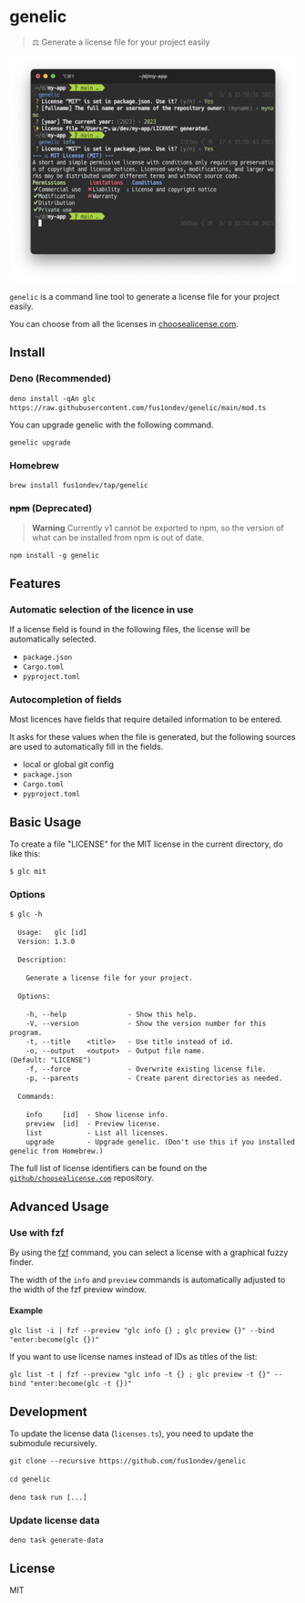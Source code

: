# genelic 

> ⚖️ Generate a license file for your project easily

![](./assets/screenshot.png)

`genelic` is a command line tool to generate a license file for your project easily.

You can choose from all the licenses in [choosealicense.com](https://choosealicense.com/appendix/).

## Install

### Deno (Recommended)

```
deno install -qAn glc https://raw.githubusercontent.com/fus1ondev/genelic/main/mod.ts
```

You can upgrade genelic with the following command.

```
genelic upgrade
```

### Homebrew

```
brew install fus1ondev/tap/genelic
```

### ~~npm~~ (Deprecated)

> **Warning**
> Currently v1 cannot be exported to npm, so the version of what can be installed from npm is out of date.

```
npm install -g genelic
```

## Features

### Automatic selection of the licence in use

If a license field is found in the following files, the license will be automatically selected.

- `package.json`
- `Cargo.toml`
- `pyproject.toml`

### Autocompletion of fields

Most licences have fields that require detailed information to be entered.

It asks for these values when the file is generated, but the following sources are used to automatically fill in the fields.

- local or global git config
- `package.json`
- `Cargo.toml`
- `pyproject.toml`

## Basic Usage

To create a file "LICENSE" for the MIT license in the current directory, do like this:

```
$ glc mit
```

### Options

```
$ glc -h

  Usage:   glc [id]
  Version: 1.3.0

  Description:

    Generate a license file for your project.

  Options:

    -h, --help               - Show this help.
    -V, --version            - Show the version number for this program.
    -t, --title    <title>   - Use title instead of id.
    -o, --output   <output>  - Output file name.                          (Default: "LICENSE")
    -f, --force              - Overwrite existing license file.
    -p, --parents            - Create parent directories as needed.

  Commands:

    info     [id]  - Show license info.
    preview  [id]  - Preview license.
    list           - List all licenses.
    upgrade        - Upgrade genelic. (Don't use this if you installed genelic from Homebrew.)
```

The full list of license identifiers can be found on the [`github/choosealicense.com`](https://github.com/github/choosealicense.com/tree/gh-pages/_licenses) repository.

## Advanced Usage

### Use with fzf

By using the [fzf](https://github.com/junegunn/fzf) command, you can select a license with a graphical fuzzy finder.

The width of the `info` and `preview` commands is automatically adjusted to the width of the fzf preview window.

#### Example

```
glc list -i | fzf --preview "glc info {} ; glc preview {}" --bind "enter:become(glc {})"
```

If you want to use license names instead of IDs as titles of the list:

```
glc list -t | fzf --preview "glc info -t {} ; glc preview -t {}" --bind "enter:become(glc -t {})"
```

## Development

To update the license data (`licenses.ts`), you need to update the submodule recursively.

```
git clone --recursive https://github.com/fus1ondev/genelic

cd genelic

deno task run [...]
```

### Update license data

```
deno task generate-data
```

## License

MIT